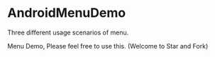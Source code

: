# AndroidMenuDemo
Three different usage scenarios of menu.

Menu Demo, Please feel free to use this. (Welcome to Star and Fork)

